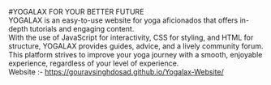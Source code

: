 #YOGALAX FOR YOUR BETTER FUTURE
<br>
YOGALAX is an easy-to-use website for yoga aficionados that offers in-depth tutorials and engaging content.
<br>
With the use of JavaScript for interactivity, CSS for styling, and HTML for structure, YOGALAX provides guides, advice, and a lively community forum.
<br>
This platform strives to improve your yoga journey with a smooth, enjoyable experience, regardless of your level of experience.
<br>
Website :- https://gouravsinghdosad.github.io/Yogalax-Website/
